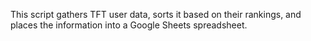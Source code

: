 This script gathers TFT user data, sorts it based on their rankings, and places the information into a Google Sheets spreadsheet.
